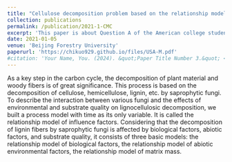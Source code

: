 ```yaml
---
title: "Cellulose decomposition problem based on the relationship model of influence factors"
collection: publications
permalink: /publication/2021-1-CMC
excerpt: 'This paper is about Question A of the American college student mathematical Contest in Modeling.'
date: 2021-01-05
venue: 'Beijing Forestry University'
paperurl: 'https://chikuo929.github.io/files/USA-M.pdf'
#citation: 'Your Name, You. (2024). &quot;Paper Title Number 3.&quot; <i>GitHub Journal of Bugs</i>. 1(3).'
---
```


As a key step in the carbon cycle, the decomposition of plant material and woody fibers is of great significance. This process is based on the decomposition of cellulose, hemicellulose, lignin, etc. by saprophytic fungi. To describe the interaction between various fungi and the effects of environmental and substrate quality on lignocellulosic decomposition, we built a process model with time as its only variable. It is called the relationship model of influence factors. Considering that the decomposition of lignin fibers by saprophytic fungi is affected by biological factors, abiotic factors, and substrate quality, it consists of three basic models: the relationship model of biological factors, the relationship model of abiotic environmental factors, the relationship model of matrix mass. 
